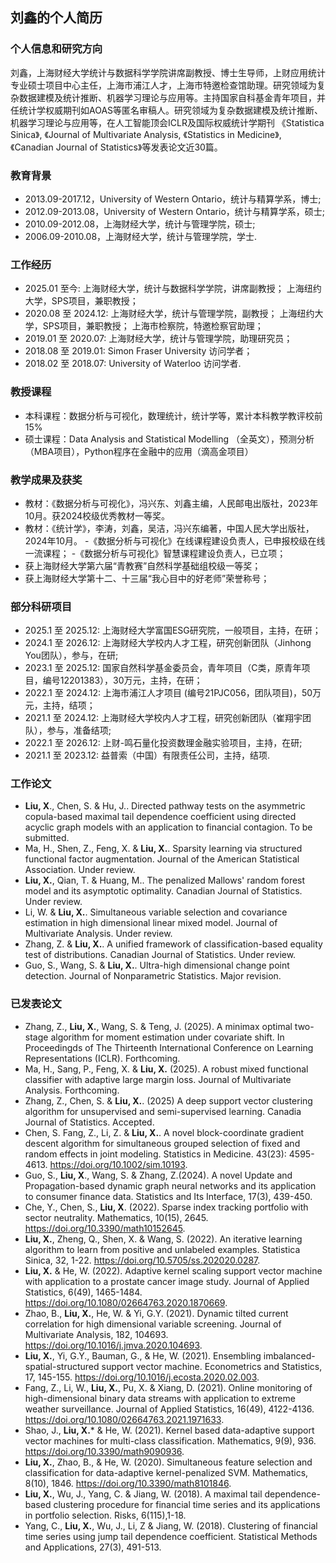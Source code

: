 ## 刘鑫的个人简历


### 个人信息和研究方向
刘鑫，上海财经大学统计与数据科学学院讲席副教授、博士生导师，上财应用统计专业硕士项目中心主任，上海市浦江人才，上海市特邀检查馆助理。研究领域为复杂数据建模及统计推断、机器学习理论与应用等。主持国家自科基金青年项目，并任统计学权威期刊如AOAS等匿名审稿人。研究领域为复杂数据建模及统计推断、机器学习理论与应用等，在人工智能顶会ICLR及国际权威统计学期刊 《Statistica Sinica》, 《Journal of Multivariate Analysis, 《Statistics in Medicine》, 《Canadian Journal of Statistics》等发表论文近30篇。


### 教育背景
- 2013.09-2017.12，University of Western Ontario，统计与精算学系，博士;
- 2012.09-2013.08，University of Western Ontario，统计与精算学系，硕士;
- 2010.09-2012.08，上海财经大学，统计与管理学院，硕士;
- 2006.09-2010.08，上海财经大学，统计与管理学院，学士.


### 工作经历
- 2025.01 至今: 上海财经大学，统计与数据科学学院，讲席副教授；
               上海纽约大学，SPS项目，兼职教授；
- 2020.08 至 2024.12: 上海财经大学，统计与管理学院，副教授；
               上海纽约大学，SPS项目，兼职教授；
               上海市检察院，特邀检察官助理；
- 2019.01 至 2020.07:  上海财经大学，统计与管理学院，助理研究员；
- 2018.08 至 2019.01:  Simon Fraser University 访问学者；
- 2018.02 至 2018.07:  University of Waterloo 访问学者.


### 教授课程
- 本科课程：数据分析与可视化，数理统计，统计学等，累计本科教学教评校前15%
- 硕士课程：Data Analysis and Statistical Modelling （全英文），预测分析（MBA项目），Python程序在金融中的应用（滴高金项目）


### 教学成果及获奖
- 教材：《数据分析与可视化》，冯兴东、刘鑫主编，人民邮电出版社，2023年10月。获2024校级优秀教材一等奖。
- 教材：《统计学》，李涛，刘鑫，吴洁，冯兴东编著，中国人民大学出版社，2024年10月。
-《数据分析与可视化》在线课程建设负责人，已申报校级在线一流课程；
-《数据分析与可视化》智慧课程建设负责人，已立项；
- 获上海财经大学第六届“青教赛”自然科学基础组校级一等奖；
- 获上海财经大学第十二、十三届“我心目中的好老师”荣誉称号；


### 部分科研项目
- 2025.1 至 2025.12: 上海财经大学富国ESG研究院，一般项目，主持，在研；
- 2024.1 至 2026.12: 上海财经大学校内人才工程，研究创新团队（Jinhong You团队），参与，在研;
- 2023.1 至 2025.12: 国家自然科学基金委员会，青年项目（C类，原青年项目，编号12201383），30万元，主持，在研；
- 2022.1 至 2024.12: 上海市浦江人才项目 (编号21PJC056，团队项目)，50万元，主持，结项；
- 2021.1 至 2024.12: 上海财经大学校内人才工程，研究创新团队（崔翔宇团队），参与，准备结项;
- 2022.1 至 2026.12: 上财-鸣石量化投资数理金融实验项目，主持，在研;
- 2021.1 至 2023.12: 益普索（中国）有限责任公司，主持，结项.



### 工作论文
- **Liu, X**., Chen, S. & Hu, J.. Directed pathway tests on the asymmetric copula-based maximal tail dependence coefficient using directed acyclic graph models with an application to financial contagion. To be submitted.
- Ma, H., Shen, Z., Feng, X. & **Liu, X.**. Sparsity learning via structured functional factor augmentation. Journal of the American Statistical Association. Under review.
- **Liu, X.**, Qian, T. & Huang, M.. The penalized Mallows' random forest model and its asymptotic optimality. Canadian Journal of Statistics. Under review.
- Li, W. & **Liu, X.**. Simultaneous variable selection and covariance estimation in high dimensional linear mixed model. Journal of Multivariate Analysis. Under review.
- Zhang, Z. & **Liu, X.**. A unified framework of classification-based equality test of distributions. Canadian Journal of Statistics. Under review.
- Guo, S., Wang, S. & **Liu, X.**. Ultra-high dimensional change point detection. Journal of Nonparametric Statistics. Major revision.


### 已发表论文
- Zhang, Z., **Liu, X.**, Wang, S. & Teng, J. (2025). A minimax optimal two-stage algorithm for moment estimation under covariate shift. In Proceedingds of The Thirteenth International Conference on Learning Representations (ICLR). Forthcoming.
- Ma, H., Sang, P., Feng, X. & **Liu, X.** (2025). A robust mixed functional classifier with adaptive large margin loss. Journal of Multivariate Analysis. Forthcoming.
- Zhang, Z., Chen, S. & **Liu, X.**. (2025) A deep support vector clustering algorithm for unsupervised and semi-supervised learning. Canadia Journal of Statistics. Accepted.
- Chen, S. Fang, Z., Li, Z. & **Liu, X.**. A novel block-coordinate gradient descent algorithm for simultaneous grouped selection of fixed and random effects in joint modeling. Statistics in Medicine. 43(23): 4595-4613. https://doi.org/10.1002/sim.10193.
- Guo, S., **Liu, X**., Wang, S. & Zhang, Z.(2024). A novel Update and Propagation-based dynamic graph neural networks and its application to consumer finance data. Statistics and Its Interface, 17(3), 439-450. 
- Che, Y., Chen, S., **Liu, X**. (2022). Sparse index tracking portfolio with sector neutrality. Mathematics, 10(15), 2645. https://doi.org/10.3390/math10152645.
- **Liu, X.**, Zheng, Q., Shen, X. & Wang, S. (2022). An iterative learning algorithm to learn from positive and unlabeled examples. Statistica Sinica, 32, 1-22. https://doi.org/10.5705/ss.202020.0287.
- **Liu, X.** & He, W. (2022). Adaptive kernel scaling support vector machine with application to a prostate cancer image study. Journal of Applied Statistics, 6(49), 1465-1484. https://doi.org/10.1080/02664763.2020.1870669. 
- Zhao, B., **Liu, X.**, He, W. & Yi, G.Y. (2021). Dynamic tilted current correlation for high dimensional variable screening. Journal of Multivariate Analysis, 182, 104693. https://doi.org/10.1016/j.jmva.2020.104693.
- **Liu, X.**, Yi, G.Y., Bauman, G., & He, W. (2021). Ensembling imbalanced-spatial-structured support vector machine. Econometrics and Statistics, 17, 145-155. https://doi.org/10.1016/j.ecosta.2020.02.003.
- Fang, Z., Li, W., **Liu, X.**, Pu, X. & Xiang, D. (2021). Online monitoring of high-dimensional binary data streams with application to extreme weather surveillance. Journal of Applied Statistics, 16(49), 4122-4136. https://doi.org/10.1080/02664763.2021.1971633.
- Shao, J., **Liu, X.*** & He, W. (2021). Kernel based data-adaptive support vector machines for multi-class classification. Mathematics, 9(9), 936. https://doi.org/10.3390/math9090936.
- **Liu, X.**, Zhao, B., & He, W. (2020). Simultaneous feature selection and classification for data-adaptive kernel-penalized SVM. Mathematics, 8(10), 1846. https://doi.org/10.3390/math8101846.
- **Liu, X.**, Wu, J., Yang, C. & Jiang, W. (2018). A maximal tail dependence-based clustering procedure for financial time series and its applications in portfolio selection. Risks, 6(115),1-18. 
- Yang, C., **Liu, X.**, Wu, J., Li, Z & Jiang, W. (2018). Clustering of financial time series using jump tail dependence coefficient. Statistical Methods and Applications, 27(3), 491-513.


 





